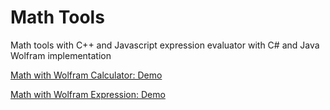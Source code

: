 # Math Tools

Math tools with C++ and Javascript expression evaluator with C# and Java Wolfram implementation

<a href="https://www.dznequeo.net/awscs/calculator" target="_blank">Math with Wolfram Calculator: Demo</a>

<a href="https://www.dznequeo.net/awscs/mathexpression" target="_blank">Math with Wolfram Expression: Demo</a>
